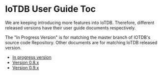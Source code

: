<!--

    Licensed to the Apache Software Foundation (ASF) under one
    or more contributor license agreements.  See the NOTICE file
    distributed with this work for additional information
    regarding copyright ownership.  The ASF licenses this file
    to you under the Apache License, Version 2.0 (the
    "License"); you may not use this file except in compliance
    with the License.  You may obtain a copy of the License at
    
        http://www.apache.org/licenses/LICENSE-2.0
    
    Unless required by applicable law or agreed to in writing,
    software distributed under the License is distributed on an
    "AS IS" BASIS, WITHOUT WARRANTIES OR CONDITIONS OF ANY
    KIND, either express or implied.  See the License for the
    specific language governing permissions and limitations
    under the License.

-->
# IoTDB User Guide Toc

We are keeping introducing more features into IoTDB. Therefore, different released versions have their user guide documents respectively.

The "In Progress Version" is for matching the master branch of IOTDB's source code Repository.
Other documents are for matching IoTDB released version.

- [In progress version](/UserGuide/master/0-Get%20Started/1-QuickStart.html) 
- [Version 0.8.x](/UserGuide/V0.8.x/0-Get%20Started/1-QuickStart.html)
- [Version 0.9.x](/UserGuide/V0.9.x/0-Get%20Started/1-QuickStart.html)

